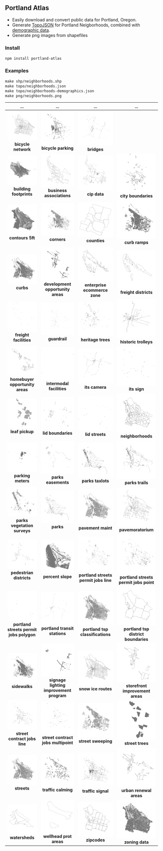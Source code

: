 ## Portland Atlas

* Easily download and convert public data for Portland, Oregon.
* Generate [TopoJSON](https://github.com/mbostock/topojson) for Portland Neigborhoods, combined with [demographic data](http://www.portlandoregon.gov/oni/28387).
* Generate png images from shapefiles

### Install

```
npm install portland-atlas
```

### Examples

```
make shp/neighborhoods.shp
make topo/neighborhoods.json
make topo/neighborhoods-demographics.json
make png/neighborhoods.png
```

... | ... | ... |...
:---: | :---: | :---: | :---:
![](png/bicycle-network.shp.png) **bicycle network** | ![](png/bicycle-parking.shp.png) **bicycle parking** | ![](png/bridges.shp.png) **bridges**
![](png/building-footprints.shp.png) **building footprints** | ![](png/business-associations.shp.png) **business associations** | ![](png/cip-data.shp.png) **cip data** | ![](png/city-boundaries.shp.png) **city boundaries**
![](png/contours-5ft.shp.png) **contours 5ft** | ![](png/corners.shp.png) **corners** | ![](png/counties.shp.png) **counties** | ![](png/curb-ramps.shp.png) **curb ramps**
![](png/curbs.shp.png) **curbs** | ![](png/development-opportunity-areas.shp.png) **development opportunity areas** | ![](png/enterprise-ecommerce-zone.shp.png) **enterprise ecommerce zone** | ![](png/freight-districts.shp.png) **freight districts**
![](png/freight-facilities.shp.png) **freight facilities** | ![](png/guardrail.shp.png) **guardrail** | ![](png/heritage-trees.shp.png) **heritage trees** | ![](png/historic-trolleys.png) **historic trolleys**
![](png/homebuyer-opportunity-areas.shp.png) **homebuyer opportunity areas** | ![](png/intermodal-facilities.shp.png) **intermodal facilities** | ![](png/its-camera.shp.png) **its camera** | ![](png/its-sign.shp.png) **its sign**
![](png/leaf-pickup.shp.png) **leaf pickup** | ![](png/lid-boundaries.shp.png) **lid boundaries** | ![](png/lid-streets.shp.png) **lid streets** | ![](png/neighborhoods.shp.png) **neighborhoods**
![](png/parking-meters.shp.png) **parking meters** | ![](png/parks-easements.shp.png) **parks easements** | ![](png/parks-taxlots.shp.png) **parks taxlots** | ![](png/parks-trails.shp.png) **parks trails**
![](png/parks-vegetation-surveys.shp.png) **parks vegetation surveys** | ![](png/parks.shp.png) **parks** | ![](png/pavement-maint.shp.png) **pavement maint** | ![](png/pavemoratorium.shp.png) **pavemoratorium**
![](png/pedestrian-districts.shp.png) **pedestrian districts** | ![](png/percent-slope.shp.png) **percent slope** | ![](png/portland-streets-permit-jobs-line.shp.png) **portland streets permit jobs line** | ![](png/portland-streets-permit-jobs-point.shp.png) **portland streets permit jobs point**
![](png/portland-streets-permit-jobs-polygon.shp.png) **portland streets permit jobs polygon** | ![](png/portland-transit-stations.shp.png) **portland transit stations** | ![](png/portland-tsp-classifications.shp.png) **portland tsp classifications** | ![](png/portland-tsp-district-boundaries.shp.png) **portland tsp district boundaries**
![](png/sidewalks.shp.png) **sidewalks** | ![](png/signage-lighting-improvement-program.shp.png) **signage lighting improvement program** | ![](png/snow-ice-routes.shp.png) **snow ice routes** | ![](png/storefront-improvement-areas.shp.png) **storefront improvement areas**
![](png/street-contract-jobs-line.shp.png) **street contract jobs line** | ![](png/street-contract-jobs-multipoint.shp.png) **street contract jobs multipoint** | ![](png/street-sweeping.shp.png) **street sweeping** | ![](png/street-trees.shp.png) **street trees**
![](png/streets.shp.png) **streets** | ![](png/traffic-calming.shp.png) **traffic calming** | ![](png/traffic-signal.shp.png) **traffic signal** | ![](png/urban-renewal-areas.shp.png) **urban renewal areas**
![](png/watersheds.shp.png) **watersheds** | ![](png/wellhead-prot-areas.shp.png) **wellhead prot areas** | ![](png/zipcodes.shp.png) **zipcodes** | ![](png/zoning-data.shp.png) **zoning data**
